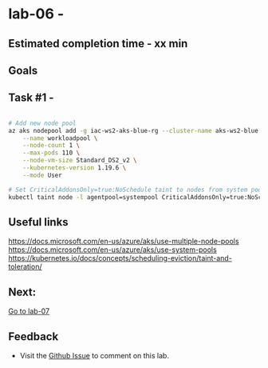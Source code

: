 # lab-06 - 

## Estimated completion time - xx min


## Goals

## Task #1 - 

```bash

# Add new node pool
az aks nodepool add -g iac-ws2-aks-blue-rg --cluster-name aks-ws2-blue \
    --name workloadpool \
    --node-count 1 \
    --max-pods 110 \
    --node-vm-size Standard_DS2_v2 \
    --kubernetes-version 1.19.6 \
    --mode User

# Set CriticalAddonsOnly=true:NoSchedule taint to nodes from system pool
kubectl taint node -l agentpool=systempool CriticalAddonsOnly=true:NoSchedule
```


## Useful links
https://docs.microsoft.com/en-us/azure/aks/use-multiple-node-pools
https://docs.microsoft.com/en-us/azure/aks/use-system-pools
https://kubernetes.io/docs/concepts/scheduling-eviction/taint-and-toleration/



## Next: 

[Go to lab-07](../lab-07/readme.md)

## Feedback

* Visit the [Github Issue](https://github.com/evgenyb/aks-workshops/issues/xx) to comment on this lab. 